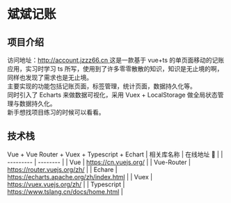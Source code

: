 # 斌斌记账

## 项目介绍

访问地址：[http://account.jzzz66.cn  ](http://account.jzzz66.cn  )
这是一款基于 vue+ts 的单页面移动的记账应用，实习时学习 ts 所写，使用到了许多零零散散的知识，知识是无止境的啊，同样也发现了需求也是无止境。  
主要实现的功能包括记账页面，标签管理，统计页面，数据持久化等。  
同时引入了 Echarts 来做数据可视化，采用 Vuex + LocalStorage 做全局状态管理与数据持久化。  
新手想找项目练习的时候可以看看。

## 技术栈

Vue + Vue Router + Vuex + Typescript + Echart
| 相关库名称 | 在线地址 🔗 |
| --------- | -------- |
| Vue | https://cn.vuejs.org/ |
| Vue-Router | https://router.vuejs.org/zh/ |
| Echare | https://echarts.apache.org/zh/index.html |
| Vuex | https://vuex.vuejs.org/zh/ |
| Typescript | https://www.tslang.cn/docs/home.html |
